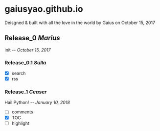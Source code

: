 # gaiusyao.github.io
Deisgned & built with all the love in the world by Gaius on October 15, 2017

## Release_0 *Marius* 
init  *-- October 15, 2017*

### Release_0.1 *Sulla* 
- [x] search
- [x] rss

### Release_1 *Ceaser* 
Hail Python!  *-- January 10, 2018*
- [ ] comments
- [x] TOC
- [ ] highlight
